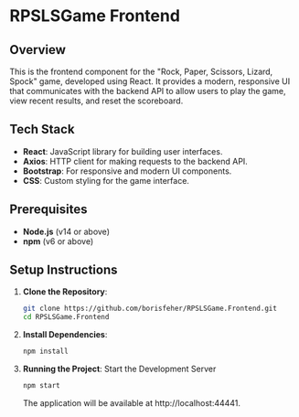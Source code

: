 # RPSLSGame Frontend

## Overview
This is the frontend component for the "Rock, Paper, Scissors, Lizard, Spock" game, developed using React. It provides a modern, responsive UI that communicates with the backend API to allow users to play the game, view recent results, and reset the scoreboard.

## Tech Stack
- **React**: JavaScript library for building user interfaces.
- **Axios**: HTTP client for making requests to the backend API.
- **Bootstrap**: For responsive and modern UI components.
- **CSS**: Custom styling for the game interface.

## Prerequisites
- **Node.js** (v14 or above)
- **npm** (v6 or above)

## Setup Instructions

1. **Clone the Repository**:
    ```bash
    git clone https://github.com/borisfeher/RPSLSGame.Frontend.git
    cd RPSLSGame.Frontend
    ```

2. **Install Dependencies**:
    ```bash
    npm install
    ```

3. **Running the Project**:
    Start the Development Server
    ```bash
    npm start
    ```
    The application will be available at http://localhost:44441.